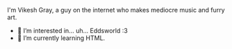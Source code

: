I'm Vikesh Gray, a guy on the internet who makes mediocre music and furry art.
- 👀 I’m interested in... uh... Eddsworld :3 
- 🌱 I’m currently learning HTML.


<!---
hexerade/hexerade is a ✨ special ✨ repository because its `README.md` (this file) appears on your GitHub profile.
You can click the Preview link to take a look at your changes.
--->
